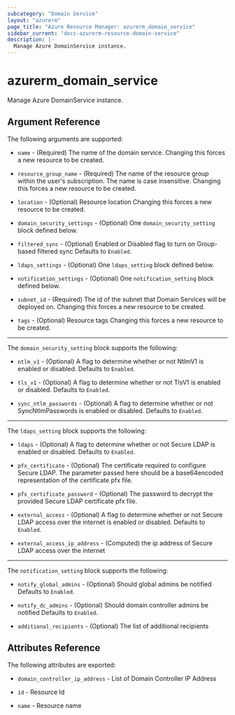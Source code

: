 ```yaml
---
subcategory: "Domain Service"
layout: "azurerm"
page_title: "Azure Resource Manager: azurerm_domain_service"
sidebar_current: "docs-azurerm-resource-domain-service"
description: |-
  Manage Azure DomainService instance.
---
```


# azurerm_domain_service

Manage Azure DomainService instance.


## Argument Reference

The following arguments are supported:

* `name` - (Required) The name of the domain service. Changing this forces a new resource to be created.

* `resource_group_name` - (Required) The name of the resource group within the user's subscription. The name is case insensitive. Changing this forces a new resource to be created.

* `location` - (Optional) Resource location Changing this forces a new resource to be created.

* `domain_security_settings` - (Optional) One `domain_security_setting` block defined below.

* `filtered_sync` - (Optional) Enabled or Disabled flag to turn on Group-based filtered sync Defaults to `Enabled`.

* `ldaps_settings` - (Optional) One `ldaps_setting` block defined below.

* `notification_settings` - (Optional) One `notification_setting` block defined below.

* `subnet_id` - (Required) The id of the subnet that Domain Services will be deployed on. Changing this forces a new resource to be created.

* `tags` - (Optional) Resource tags Changing this forces a new resource to be created.

---

The `domain_security_setting` block supports the following:

* `ntlm_v1` - (Optional) A flag to determine whether or not NtlmV1 is enabled or disabled. Defaults to `Enabled`.

* `tls_v1` - (Optional) A flag to determine whether or not TlsV1 is enabled or disabled. Defaults to `Enabled`.

* `sync_ntlm_passwords` - (Optional) A flag to determine whether or not SyncNtlmPasswords is enabled or disabled. Defaults to `Enabled`.

---

The `ldaps_setting` block supports the following:

* `ldaps` - (Optional) A flag to determine whether or not Secure LDAP is enabled or disabled. Defaults to `Enabled`.

* `pfx_certificate` - (Optional) The certificate required to configure Secure LDAP. The parameter passed here should be a base64encoded representation of the certificate pfx file.

* `pfx_certificate_password` - (Optional) The password to decrypt the provided Secure LDAP certificate pfx file.

* `external_access` - (Optional) A flag to determine whether or not Secure LDAP access over the internet is enabled or disabled. Defaults to `Enabled`.

* `external_access_ip_address` - (Computed) the ip address of Secure LDAP access over the internet
---

The `notification_setting` block supports the following:

* `notify_global_admins` - (Optional) Should global admins be notified Defaults to `Enabled`.

* `notify_dc_admins` - (Optional) Should domain controller admins be notified Defaults to `Enabled`.

* `additional_recipients` - (Optional) The list of additional recipients

## Attributes Reference

The following attributes are exported:

* `domain_controller_ip_address` - List of Domain Controller IP Address

* `id` - Resource Id

* `name` - Resource name
